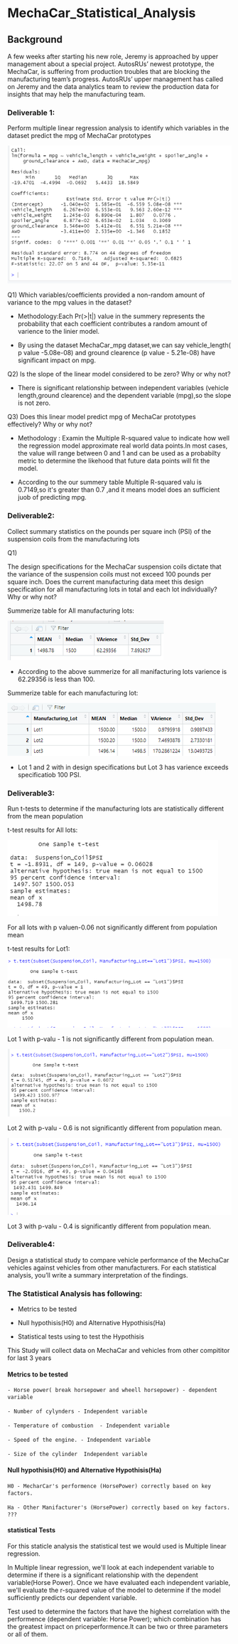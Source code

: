 # MechaCar_Statistical_Analysis
## Background

A few weeks after starting his new role, Jeremy is approached by upper management about a special project. AutosRUs’ newest prototype, the MechaCar, is suffering from production troubles that are blocking the manufacturing team’s progress. AutosRUs’ upper management has called on Jeremy and the data analytics team to review the production data for insights that may help the manufacturing team.

### Deliverable 1:

Perform multiple linear regression analysis to identify which variables in the dataset predict the mpg of MechaCar prototypes

![Mecha Car Linear Model Summery](./image/D1.PNG)

Q1) Which variables/coefficients provided a non-random amount of variance to the mpg values in the dataset?

- Methodology:Each Pr(>|t|) value in the summery represents the probability that each coefficient contributes a random amount of varience to the linier model.

- By using the dataset MechaCar_mpg dataset,we can say vehicle_length( p value -5.08e-08) and ground clearence (p value - 5.21e-08) have significant impact on mpg.

Q2) Is the slope of the linear model considered to be zero? Why or why not?

- There is significant relationship between independent variables (vehicle length,ground clearence) and the dependent variable (mpg),so the slope is not zero.


Q3) Does this linear model predict mpg of MechaCar prototypes effectively? Why or why not?

 - Methodology : Examin the Multiple R-squared value to indicate how well the regression model approximate real world data points.In most cases, the value will range between 0 and 1 and can be used as a probabilty metric to determine the likehood that future data points will fit the model.

 - According to the our summery table  Multiple R-squared valu is 0.7149,so it's greater than 0.7 ,and it means model does an sufficient juob of predicting mpg.

### Deliverable2:

Collect summary statistics on the pounds per square inch (PSI) of the suspension coils from the manufacturing lots



Q1)

The design specifications for the MechaCar suspension coils dictate that the variance of the suspension coils must not exceed 100 pounds per square inch. Does the current manufacturing data meet this design specification for all manufacturing lots in total and each lot individually? Why or why not?

Summerize table for All manufacturing lots:

![Varience for All lots](./image/D2Totalsummery.PNG)

- According to the above summerize for all manifacturing lots varience is 62.29356 is less than 100.

Summerize table for each manufacturing lot:

![Varience for each lots](./image/D2lotSummery.PNG)

- Lot 1 and 2 with in design specifications but Lot 3 has varience exceeds specificatiob 100 PSI.
### Deliverable3:
Run t-tests to determine if the manufacturing lots are statistically different from the mean population

t-test results for All lots:

![ttest for all lots](./image/D3TtestAlllots.PNG)

For all lots with p valuen-0.06 not significantly different from population mean

t-test results for Lot1:

![ttest for lot1](./image/D3Ttestlot1.PNG)

Lot 1 with p-valu - 1 is not significantly different from population mean.

![ttest for lot2](./image/D3Ttestlot2.PNG)

Lot 2 with p-valu - 0.6 is not significantly different from population mean.

![ttest for lot3](./image/D3Ttestlot3.PNG)

Lot 3 with p-valu - 0.4 is  significantly different from population mean.

### Deliverable4:
Design a statistical study to compare vehicle performance of the MechaCar vehicles against vehicles from other manufacturers. For each statistical analysis, you’ll write a summary interpretation of the findings.

### The Statistical Analysis has following:

 - Metrics to be tested

 - Null hypothisis(H0) and Alternative Hypothisis(Ha)

 - Statistical tests using to test the Hypothisis

 This Study will collect data on MechaCar and vehicles from other compititor for last 3 years

 ####  Metrics to be tested

    - Horse power( break horsepower and wheell horsepower) - dependent variable

    - Number of cylynders - Independent variable

    - Temperature of combustion  - Independent variable

    - Speed of the engine. - Independent variable

    - Size of the cylinder  Independent variable

#### Null hypothisis(H0) and Alternative Hypothisis(Ha)

    H0 - MecharCar's performence (HorsePower) correctly based on key factors.

    Ha - Other Manifacturer's (HorsePower) correctly based on key factors. ???

#### statistical Tests

For this  staticle analysis the statistical test we would used is  Multiple linear regression.

In Multiple linear regression, we'll look at each independent variable to determine if there is a significant relationship with the dependent variable(Horse Power). Once we have evaluated each independent variable, we'll evaluate the r-squared value of the model to determine if the model sufficiently predicts our dependent variable.

Test  used to determine the factors that have the highest correlation with the performence  (dependent variable: Horse Power); which combination has the greatest impact on priceperformence.It can be two or three parameters or all of them.





